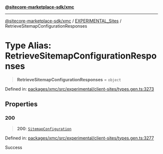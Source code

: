 [**@sitecore-marketplace-sdk/xmc**](../../../../README.md)

***

[@sitecore-marketplace-sdk/xmc](../../../../README.md) / [EXPERIMENTAL\_Sites](../README.md) / RetrieveSitemapConfigurationResponses

# Type Alias: RetrieveSitemapConfigurationResponses

> **RetrieveSitemapConfigurationResponses** = `object`

Defined in: [packages/xmc/src/experimental/client-sites/types.gen.ts:3273](https://github.com/Sitecore/marketplace-sdk/blob/main/packages/xmc/src/experimental/client-sites/types.gen.ts#L3273)

## Properties

### 200

> **200**: [`SitemapConfiguration`](SitemapConfiguration.md)

Defined in: [packages/xmc/src/experimental/client-sites/types.gen.ts:3277](https://github.com/Sitecore/marketplace-sdk/blob/main/packages/xmc/src/experimental/client-sites/types.gen.ts#L3277)

Success
